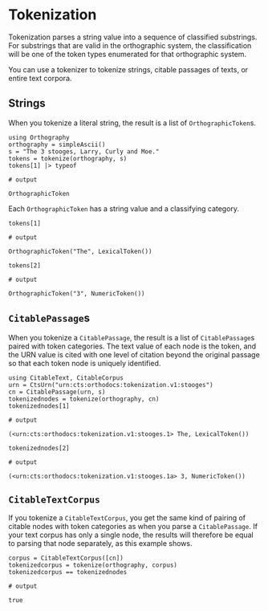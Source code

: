 

# Tokenization

Tokenization parses a string value into a sequence of classified substrings.  For substrings that are valid in the orthographic system, the classification will be one of the token types enumerated for that orthographic system.

You can use a tokenizer to tokenize strings, citable passages of texts, or entire text corpora.

## Strings

When you tokenize a literal string, the result is a list of `OrthographicToken`s.

```jldoctest simpleseries
using Orthography
orthography = simpleAscii()
s = "The 3 stooges, Larry, Curly and Moe."
tokens = tokenize(orthography, s)
tokens[1] |> typeof 

# output

OrthographicToken
```

Each `OrthographicToken` has a string value and a classifying category.



```jldoctest simpleseries
tokens[1]

# output

OrthographicToken("The", LexicalToken())
```

```jldoctest simpleseries
tokens[2]

# output

OrthographicToken("3", NumericToken())
```

## `CitablePassage`s

When you tokenize a `CitablePassage`, the result is a list of `CitablePassage`s paired with token categories.  The text value of each node is the token, and the URN value is cited with one level of citation beyond the original passage so that each token node is uniquely identified.


```jldoctest simpleseries
using CitableText, CitableCorpus
urn = CtsUrn("urn:cts:orthodocs:tokenization.v1:stooges")
cn = CitablePassage(urn, s)
tokenizednodes = tokenize(orthography, cn)
tokenizednodes[1]

# output

(<urn:cts:orthodocs:tokenization.v1:stooges.1> The, LexicalToken())
```


```jldoctest simpleseries
tokenizednodes[2]

# output

(<urn:cts:orthodocs:tokenization.v1:stooges.1a> 3, NumericToken())
```


## `CitableTextCorpus`

If you tokenize a `CitableTextCorpus`, you get the same kind of pairing of citable nodes with token categories as when you parse a `CitablePassage`.  If your text corpus has only a single node, the results will therefore be equal to parsing that node separately, as this example shows.

```jldoctest simpleseries
corpus = CitableTextCorpus([cn])
tokenizedcorpus = tokenize(orthography, corpus)
tokenizedcorpus == tokenizednodes

# output

true
```